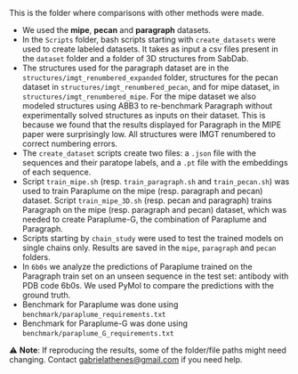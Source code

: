 This is the folder where comparisons with other methods were made.
- We used the **mipe**, **pecan** and **paragraph** datasets.
- In the `Scripts` folder, bash scripts starting with `create_datasets` were used to create labeled datasets. It takes as input a csv files present in the `dataset` folder and a folder of 3D structures from SabDab.
- The structures used for the paragraph dataset are in the `structures/imgt_renumbered_expanded` folder, structures for the pecan dataset in `structures/imgt_renumbered_pecan`, and for mipe dataset, in `structures/imgt_renumbered_mipe`. For the mipe dataset we also modeled structures using ABB3 to re-benchmark Paragraph without experimentally solved structures as inputs on their dataset. This is because we found that the results displayed for Paragraph in the MIPE paper were surprisingly low. All structures were IMGT renumbered to correct numbering errors.
- The `create_dataset` scripts create two files: a `.json` file with the sequences and their paratope labels, and a `.pt` file with the embeddings of each sequence.
- Script `train_mipe.sh` (resp. `train_paragraph.sh` and `train_pecan.sh`) was used to train Paraplume on the mipe (resp. paragraph and pecan) dataset. Script `train_mipe_3D.sh` (resp. pecan and paragraph) trains Paragraph on the mipe (resp. paragraph and pecan) dataset, which was needed to create Paraplume-G, the combination of Paraplume and Paragraph.
- Scripts starting by `chain_study` were used to test the trained models on single chains only. Results are saved in the `mipe`, `paragraph` and `pecan` folders.
- In `6b0s` we analyze the predictions of Paraplume trained on the Paragraph train set on an unseen sequence in the test set: antibody with PDB code 6b0s. We used PyMol to compare the predictions with the ground truth.
- Benchmark for Paraplume was done using `benchmark/paraplume_requirements.txt`
- Benchmark for Paraplume-G was done using `benchmark/paraplume_G_requirements.txt`

⚠️ **Note**: If reproducing the results, some of the folder/file paths might need changing. Contact gabrielathenes@gmail.com if you need help.
